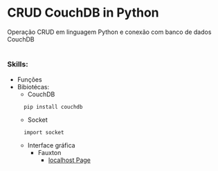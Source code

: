 # CRUD CouchDB in Python
Operação CRUD em linguagem Python e conexão com banco de dados CouchDB
#

### Skills:

* Funções
* Bibiotécas:
   * CouchDB
   ```
     pip install couchdb
   ```
   * Socket
   ```
     import socket
   ```
   * Interface gráfica
      * Fauxton
        * [localhost Page](http://localhost:5984/)